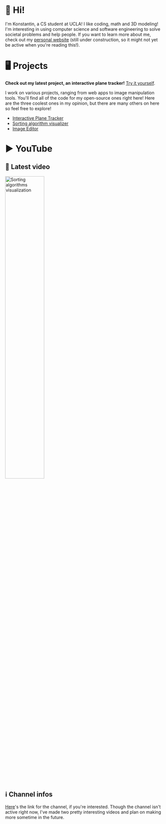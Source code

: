 # 👋 Hi!
I'm Konstantin, a CS student at UCLA! I like coding, math and 3D modeling! I'm interesting in using computer science and software engineering to solve societal problems and help people. If you want to learn more about me, check out my [personal website](http://tzantchev.com) (still under construction, so it might not yet be active when you're reading this!).

# 🖥 Projects
**Check out my latest project, an interactive plane tracker!** [Try it yourself](http://planes.tzantchev.com).

I work on various projects, ranging from web apps to image manipulation tools. You'll find all of the code for my open-source ones right here! Here are the three coolest ones in my opinion, but there are many others on here so feel free to explore!
 - [Interactive Plane Tracker](https://github.com/konstantintzt/planetracker)
 - [Sorting algorithm visualizer](https://github.com/konstantintzt/sorting-algorithms)
 - [Image Editor](https://github.com/konstantintzt/Image-Editor)

# ▶ YouTube

## 🎥 Latest video
<a href="https://youtu.be/6RgEn80goXs"><img src="https://img.youtube.com/vi/6RgEn80goXs/maxresdefault.jpg" width=50% scale=50% alt = "Sorting algorithms visualization"></a>

## ℹ Channel infos
[Here](https://www.youtube.com/channel/UCKfHdzN4z0aLeee51Lvm2Tw)'s the link for the channel, if you're interested. Though the channel isn't active right now, I've made two pretty interesting videos and plan on making more sometime in the future.


<!--
**konstantintzt/konstantintzt** is a ✨ _special_ ✨ repository because its `README.md` (this file) appears on your GitHub profile.

[![Sorting algorithms visualization](https://img.youtube.com/vi/6RgEn80goXs/maxresdefault.jpg "Click here to watch!")](https://youtu.be/6RgEn80goXs)

Here are some ideas to get you started:

- 🔭 I’m currently working on ...
- 🌱 I’m currently learning ...
- 👯 I’m looking to collaborate on ...
- 🤔 I’m looking for help with ...
- 💬 Ask me about ...
- 📫 How to reach me: ...
- 😄 Pronouns: ...
- ⚡ Fun fact: ...
-->
